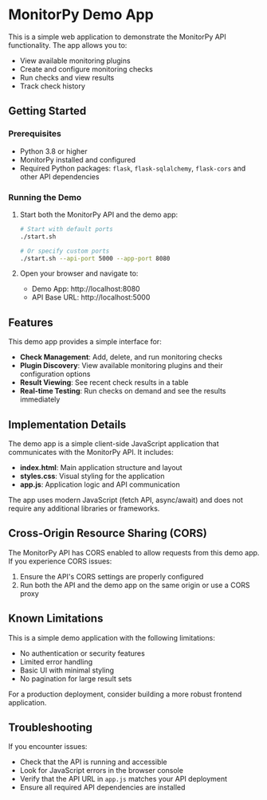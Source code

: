 # MonitorPy Demo App

This is a simple web application to demonstrate the MonitorPy API functionality. The app allows you to:

- View available monitoring plugins
- Create and configure monitoring checks
- Run checks and view results
- Track check history

## Getting Started

### Prerequisites

- Python 3.8 or higher
- MonitorPy installed and configured
- Required Python packages: `flask`, `flask-sqlalchemy`, `flask-cors` and other API dependencies

### Running the Demo

1. Start both the MonitorPy API and the demo app:

   ```bash
   # Start with default ports
   ./start.sh
   
   # Or specify custom ports
   ./start.sh --api-port 5000 --app-port 8080
   ```

2. Open your browser and navigate to:
   - Demo App: http://localhost:8080
   - API Base URL: http://localhost:5000

## Features

This demo app provides a simple interface for:

- **Check Management**: Add, delete, and run monitoring checks
- **Plugin Discovery**: View available monitoring plugins and their configuration options
- **Result Viewing**: See recent check results in a table
- **Real-time Testing**: Run checks on demand and see the results immediately

## Implementation Details

The demo app is a simple client-side JavaScript application that communicates with the MonitorPy API. It includes:

- **index.html**: Main application structure and layout
- **styles.css**: Visual styling for the application
- **app.js**: Application logic and API communication

The app uses modern JavaScript (fetch API, async/await) and does not require any additional libraries or frameworks.

## Cross-Origin Resource Sharing (CORS)

The MonitorPy API has CORS enabled to allow requests from this demo app. If you experience CORS issues:

1. Ensure the API's CORS settings are properly configured
2. Run both the API and the demo app on the same origin or use a CORS proxy

## Known Limitations

This is a simple demo application with the following limitations:

- No authentication or security features
- Limited error handling
- Basic UI with minimal styling
- No pagination for large result sets

For a production deployment, consider building a more robust frontend application.

## Troubleshooting

If you encounter issues:

- Check that the API is running and accessible
- Look for JavaScript errors in the browser console
- Verify that the API URL in `app.js` matches your API deployment
- Ensure all required API dependencies are installed